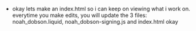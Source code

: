 - okay lets make an index.html so i can keep on viewing what i work on. everytime you make edits, you will update the 3 files: noah_dobson.liquid, noah_dobson-signing.js and index.html okay